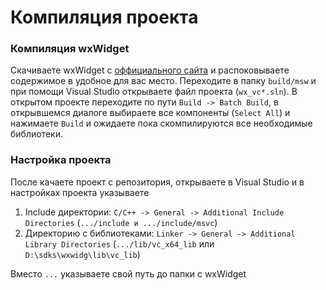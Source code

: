 # Компиляция проекта
### Компиляция wxWidget
Скачиваете wxWidget с [оффициального сайта](https://www.wxwidgets.org/downloads/ ) и распоковываете содержимое в удобное для вас место.
Переходите в папку `build/msw` и при помощи Visual Studio открываете файл проекта (`wx_vc*.sln`).
В открытом проекте переходите по пути `Build -> Batch Build`, в открывшемся диалоге выбираете все компоненты (`Select All`) и нажимаете `Build` и ожидаете пока скомпилируются все необходимые библиотеки.
### Настройка проекта
После качаете проект с репозитория, открываете в Visual Studio и в настройках проекта указываете
1. Include директории: `C/C++ -> General -> Additional Include Directories` (`.../include и .../include/msvc`)
2. Директорию с библиотеками: `Linker -> General -> Additional Library Directories` (`.../lib/vc_x64_lib` или `D:\sdks\wxwidg\lib\vc_lib`)

Вместо `...` указываете свой путь до папки с wxWidget
